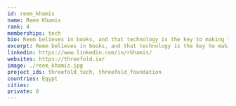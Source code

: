 ```yaml
---
id: reem_khamis
name: Reem Khamis
rank: 4
memberships: tech
bio: Reem believes in books, and that technology is the key to making the world a little bit better. She loved studying Digital Media Engineering Technology and Computer Science in university and hasn't looked back since. She's currently a development coordinator, product owner and senior developer at CodeScalers. Reem is a big fan of chocolate. Please don't contact her after working hours unless you are offering chocolate. The future is tech. It's up to us to find the right tech for the right future.
excerpt: Reem believes in books, and that technology is the key to making the world a little bit better.
linkedin: https://www.linkedin.com/in/rkhamis/
websites: https://threefold.io/
image: ./reem_khamis.jpg
project_ids: threefold_tech, threefold_foundation
countries: Egypt
cities: 
private: 0
---
```

